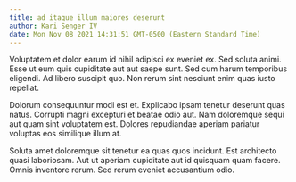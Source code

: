 ```yaml
---
title: ad itaque illum maiores deserunt
author: Kari Senger IV
date: Mon Nov 08 2021 14:31:51 GMT-0500 (Eastern Standard Time)
---
```

Voluptatem et dolor earum id nihil adipisci ex eveniet ex. Sed soluta animi. Esse ut eum quis cupiditate aut aut saepe sunt. Sed cum harum temporibus eligendi. Ad libero suscipit quo. Non rerum sint nesciunt enim quas iusto repellat.

 Dolorum consequuntur modi est et. Explicabo ipsam tenetur deserunt quas natus. Corrupti magni excepturi et beatae odio aut. Nam doloremque sequi aut quam sint voluptatem est. Dolores repudiandae aperiam pariatur voluptas eos similique illum at.

 Soluta amet doloremque sit tenetur ea quas quos incidunt. Est architecto quasi laboriosam. Aut ut aperiam cupiditate aut id quisquam quam facere. Omnis inventore rerum. Sed rerum eveniet accusantium odio.